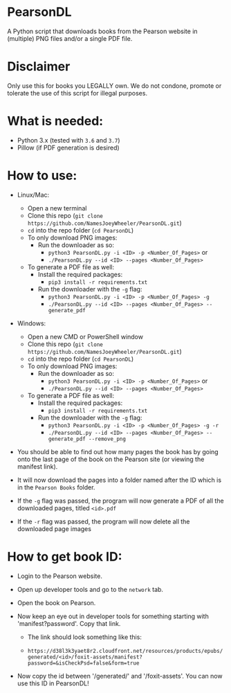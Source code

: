 # PearsonDL

A Python script that downloads books from the Pearson website in (multiple) PNG files and/or a single PDF file.

# Disclaimer

Only use this for books you LEGALLY own. We do not condone, promote or tolerate the use of this script for illegal purposes.

# What is needed:

- Python 3.x (tested with `3.6` and `3.7`)
- Pillow (if PDF generation is desired)

# How to use:

- Linux/Mac:
  - Open a new terminal
  - Clone this repo (`git clone https://github.com/NamesJoeyWheeler/PearsonDL.git`)
  - `cd` into the repo folder (`cd PearsonDL`)
  - To only download PNG images:
    - Run the downloader as so:
      - `python3 PearsonDL.py -i <ID> -p <Number_Of_Pages>` or
      - `./PearsonDL.py --id <ID> --pages <Number_Of_Pages>`
  - To generate a PDF file as well:
    - Install the required packages:
      - `pip3 install -r requirements.txt`
    - Run the downloader with the `-g` flag:
      - `python3 PearsonDL.py -i <ID> -p <Number_Of_Pages> -g`
      - `./PearsonDL.py --id <ID> --pages <Number_Of_Pages> --generate_pdf`

- Windows:
  - Open a new CMD or PowerShell window
  - Clone this repo (`git clone https://github.com/NamesJoeyWheeler/PearsonDL.git`)
  - `cd` into the repo folder (`cd PearsonDL`)
  - To only download PNG images:
    - Run the downloader as so:
      - `python3 PearsonDL.py -i <ID> -p <Number_Of_Pages>` or
      - `./PearsonDL.py --id <ID> --pages <Number_Of_Pages>`
  - To generate a PDF file as well:
    - Install the required packages:
      - `pip3 install -r requirements.txt`
    - Run the downloader with the `-g` flag:
      - `python3 PearsonDL.py -i <ID> -p <Number_Of_Pages> -g -r`
      - `./PearsonDL.py --id <ID> --pages <Number_Of_Pages> --generate_pdf --remove_png`

- You should be able to find out how many pages the book has by going onto the last page of the book on the Pearson site (or viewing the manifest link).

- It will now download the pages into a folder named after the ID which is in the `Pearson Books` folder.

- If the `-g` flag was passed, the program will now generate a PDF of all the downloaded pages, titled `<id>.pdf`

- If the `-r` flag was passed, the program will now delete all the downloaded page images



# How to get book ID:

- Login to the Pearson website.

- Open up developer tools and go to the `network` tab.

- Open the book on Pearson.

- Now keep an eye out in developer tools for something starting with 'manifest?password'. Copy that link.

  - The link should look something like this:

  - `https://d38l3k3yaet8r2.cloudfront.net/resources/products/epubs/generated/<id>/foxit-assets/manifest?password=&isCheckPsd=false&form=true`
  
- Now copy the id between '/generated/' and '/foxit-assets'. You can now use this ID in PearsonDL!

